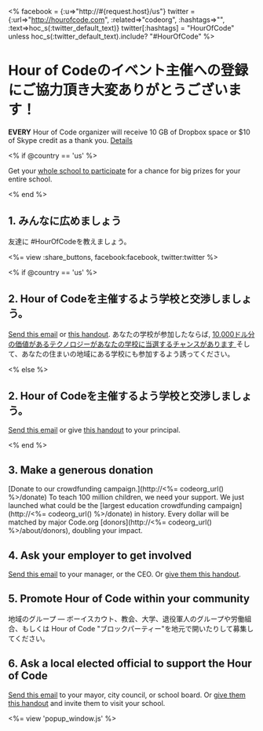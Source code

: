<% facebook = {:u=>"http://#{request.host}/us"}
                      twitter = {:url=>"http://hourofcode.com", :related=>"codeorg", :hashtags=>"", :text=>hoc_s(:twitter_default_text)}
                      twitter[:hashtags] = "HourOfCode" unless hoc_s(:twitter_default_text).include? "#HourOfCode" %>



# Hour of Codeのイベント主催への登録にご協力頂き大変ありがとうございます！

**EVERY** Hour of Code organizer will receive 10 GB of Dropbox space or $10 of Skype credit as a thank you. [Details](<%= hoc_uri('/prizes') %>)

<% if @country == 'us' %>

Get your [whole school to participate](<%= hoc_uri('/prizes') %>) for a chance for big prizes for your entire school.

<% end %>

## 1. みんなに広めましょう

友達に #HourOfCodeを教えましょう。

<%= view :share_buttons, facebook:facebook, twitter:twitter %>

<% if @country == 'us' %>

## 2. Hour of Codeを主催するよう学校と交渉しましょう。

[Send this email](<%= hoc_uri('/resources#email') %>) or [this handout](http://hourofcode.com/files/schools-handout.pdf). あなたの学校が参加したならば, [10,000ドル分の価値があるテクノロジーがあなたの学校に当選するチャンスがあります ](/prizes)そして、あなたの住まいの地域にある学校にも参加するよう誘ってください。

<% else %>

## 2. Hour of Codeを主催するよう学校と交渉しましょう。

[Send this email](<%= hoc_uri('/resources#email') %>) or give [this handout](http://hourofcode.com/files/schools-handout.pdf) to your principal.

<% end %>

## 3. Make a generous donation

[Donate to our crowdfunding campaign.](http://<%= codeorg_url() %>/donate) To teach 100 million children, we need your support. We just launched what could be the [largest education crowdfunding campaign](http://<%= codeorg_url() %>/donate) in history. Every dollar will be matched by major Code.org [donors](http://<%= codeorg_url() %>/about/donors), doubling your impact.

## 4. Ask your employer to get involved

[Send this email](<%= hoc_uri('/resources#email') %>) to your manager, or the CEO. Or [give them this handout](http://hourofcode.com/resources/hoc-one-pager.pdf).

## 5. Promote Hour of Code within your community

地域のグループ — ボーイスカウト、教会、大学、退役軍人のグループや労働組合、もしくは Hour of Code "ブロックパーティー"を地元で開いたりして募集してください。

## 6. Ask a local elected official to support the Hour of Code

[Send this email](<%= hoc_uri('/resources#politicians') %>) to your mayor, city council, or school board. Or [give them this handout](http://hourofcode.com/resources/hoc-one-pager.pdf) and invite them to visit your school.

<%= view 'popup_window.js' %>